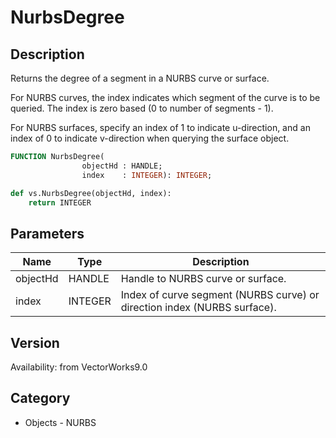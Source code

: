 # NurbsDegree

## Description
Returns the degree of a segment in a NURBS curve or surface.

For NURBS curves, the index indicates which segment of the curve is to be queried. The index is zero based (0 to number of segments - 1).

For NURBS surfaces, specify an index of 1 to indicate u-direction, and an index of 0 to indicate v-direction when querying the surface object.

```pascal
FUNCTION NurbsDegree(
				objectHd : HANDLE;
				index    : INTEGER): INTEGER;
```

```python
def vs.NurbsDegree(objectHd, index):
    return INTEGER
```

## Parameters
|Name|Type|Description|
|---|---|---|
|objectHd|HANDLE|Handle to NURBS curve or surface.|
|index|INTEGER|Index of curve segment (NURBS curve) or direction index (NURBS surface).|

## Version
Availability: from VectorWorks9.0

## Category
* Objects - NURBS

